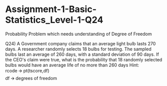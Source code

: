 # Assignment-1-Basic-Statistics_Level-1-Q24
Probability Problem which needs understanding of Degree of Freedom

Q24) A Government  company claims that an average light bulb lasts 270 days. A researcher randomly selects 18 bulbs for testing. The sampled bulbs last an average of 260 days, with a standard deviation of 90 days. If the CEO's claim were true, what is the probability that 18 randomly selected bulbs would have an average life of no more than 260 days
Hint:  
   rcode  🡪 pt(tscore,df)  
 df 🡪 degrees of freedom
